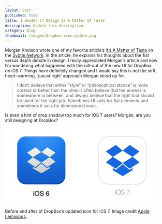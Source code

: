 ```yaml
---
layout: post
published: true
title: I Wonder If Design Is A Matter Of Taste
description: Update this description.
category: blog
thumbnail: /images/dropbox-icon-update.png
---
```

Morgan Knutson wrote one of my favorite article’s [It’s A Matter of Taste](http://articles.morganallanknutson.com/its-a-matter-of-taste) on the [Svbtle Network](https://svbtle.com). In the article, he explains his thoughts about the flat versus depth debate in design. I really appreciated Morgan’s article and now I’m wondering what happened with the roll-out of the new UI for DropBox on iOS 7. Things have definitely changed and I would say this is not the soft, heart-warming, ‘juuust right’ approach Morgan stood up for.

> I don’t believe that either “style” or “philosophical stance” is more correct or better than the other. I often believe that the answer is somewhere in between, and always believe that the right tool should be used for the right job. Sometimes UI calls for flat elements and sometimes it calls for dimensional ones.

Is even a hint of drop shadow too much for iOS 7 users? Morgan, are you still designing at DropBox?

<img src="/images/dropbox-icon-update.png" alt="Before and after of DropBox’s updated icon for iOS 7" />
<p class="image-caption">Before and after of DropBox’s updated icon for iOS 7. Image credit <a href="http://afterios7icon.tumblr.com/image/68132272531" title="DropBox updates their app icon">Apple Lemmings</a>.</p>